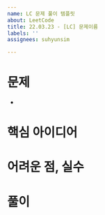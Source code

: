 ```yaml
---
name: LC 문제 풀이 템플릿
about: LeetCode
title: 22.03.23 - [LC] 문제이름
labels: ''
assignees: suhyunsim

---
```


# 문제
* [](https://leetcode.com/explore/learn/card/fun-with-arrays/521/introduction/3237)

# 핵심 아이디어

# 어려운 점, 실수

# 풀이
```scala

```
